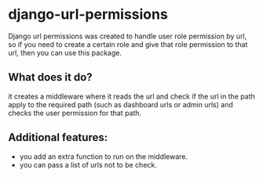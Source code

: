 # django-url-permissions

Django url permissions was created to handle user role permission by url, so if you need to create a certain role and give that role permission to that url, then you can use this package.

What does it do?
- 
it creates a middleware where it reads the url and check if the url in the path apply to the required path (such as dashboard urls or admin urls) and checks the user permission for that path.

Additional features:
- 

- you add an extra function to run on the middleware.
- you can pass a list of urls not to be check.
  